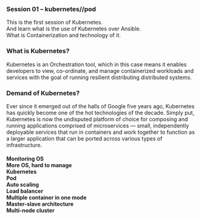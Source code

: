 ### Session 01 – kubernetes//pod
This is the first session of  Kubernetes.<br>
And learn what is the use of Kubernetes over Ansible.<br>
What is Containerization and technology of it.
<br>
### What is Kubernetes?
Kubernetes is an Orchestration tool, which in this case means it enables developers to view, co-ordinate, and manage containerized workloads and services with the goal of running resilient distributing distributed systems.

### Demand of Kubernetes?
Ever since it emerged out of the halls of Google five years ago, Kubernetes has quickly become one of the hot technologies of the decade. 
Simply put, Kubernetes is now the undisputed platform of choice for composing and running applications comprised of microservices — small, independently deployable 
services that run in containers and work together to function as a larger application that can be ported across various types of infrastructure.

<h4>Monitoring OS<br>
 More OS, hard to manage<br>
 Kubernetes<br>
 Pod<br>
 Auto scaling<br>
 Load balancer<br>
 Multiple container in one mode<br>
 Master-slave architecture<br>
 Multi-node cluster<br>
